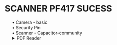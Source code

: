 <h1> SCANNER PF417 SUCESS</h1>
<ul style="list-style: none">
  <li>• Camera - basic</li>
  <li>• Security Pin</li>
  <li>• Scanner - Capacitor-community</li>
  <li>
    <details>
      <summary>PDF Reader</summary>
      <p>@capacitor-community/barcode-scanner</p>
    </details>
  </li>
</ul>

